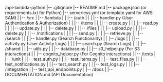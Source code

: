 /api-lambda-python
|-- .gitignore
|-- README.md
|-- package.json (or requirements.txt for Python)
|-- serverless.yml (or template.yaml for AWS SAM)
|
|-- /src
|   |-- /lambda
|   |   |-- /auth
|   |   |   |-- handler.py (User Authentication & Authorization)
|   |   |-- /items
|   |   |   |-- create.py
|   |   |   |-- read.py
|   |   |   |-- update.py
|   |   |   |-- delete.py
|   |   |-- /files
|   |   |   |-- upload.py
|   |   |   |-- delete.py
|   |   |-- /notifications
|   |   |   |-- send.py
|   |   |   |-- retrieve.py
|   |   |-- /search
|   |   |   |-- handler.py (Search Functionality)
|   |   |-- /logs
|   |   |   |-- activity.py (User Activity Logs)
|   |   |   |-- search.py (Search Logs)
|   |
|   |-- /shared
|   |   |-- utils.py
|   |   |-- database.py
|   |   |-- s3_helper.py (For S3 interactions)
|   |   |-- cognito_helper.py (For Cognito interactions)
|
|-- /tests
|   |-- /unit
|   |   |-- test_auth.py
|   |   |-- test_items.py
|   |   |-- test_files.py
|   |   |-- test_notifications.py
|   |   |-- test_search.py
|   |   |-- test_logs.py
|   |
|   |-- /integration
|       |-- test_api_endpoints.py
|
|-- /docs
|   |-- DOCUMENTATION.md (API Documentation)
